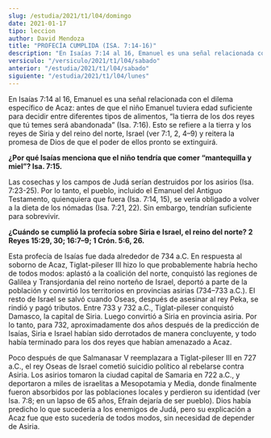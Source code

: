 ```yaml
---
slug: /estudia/2021/t1/l04/domingo
date: 2021-01-17
tipo: leccion
author: David Mendoza
title: "PROFECÍA CUMPLIDA (ISA. 7:14-16)"
description: "En Isaías 7:14 al 16, Emanuel es una señal relacionada con el dilema específico de Acaz: antes de que el niño Emanuel tuviera edad suficiente para decidir entre diferentes tipos de alimentos"
versiculo: "/versiculo/2021/t1/l04/sabado"
anterior: "/estudia/2021/t1/l04/sabado"
siguiente: "/estudia/2021/t1/l04/lunes"
---
```


En Isaías 7:14 al 16, Emanuel es una señal relacionada con
el dilema específico de Acaz: antes de que el niño Emanuel
tuviera edad suficiente para decidir entre diferentes tipos de
alimentos, “la tierra de los dos reyes que tú temes
será abandonada” (Isa. 7:16). Esto se refiere a la tierra y
los reyes de Siria y del reino del norte, Israel (ver 7:1, 2,
4–9) y reitera la promesa de Dios de que el poder de ellos
pronto se extinguirá.


**¿Por qué Isaías menciona que el niño
tendría que comer “mantequilla y miel”? Isa. 7:15.**

Las cosechas y los campos de Judá serían destruidos por los
asirios (Isa. 7:23-25). Por lo tanto, el pueblo, incluido el Emanuel
del Antiguo Testamento, quienquiera que fuera (Isa. 7:14, 15), se
vería obligado a volver a la dieta de los nómadas (Isa.
7:21, 22). Sin embargo, tendrían suficiente para sobrevivir.


**¿Cuándo se cumplió la profecía sobre Siria e
Israel, el reino del norte? 2 Reyes 15:29, 30; 16:7–9; 1
Crón. 5:6, 26.**

Esta profecía de Isaías fue dada alrededor de 734 a.C. En
respuesta al soborno de Acaz, Tiglat-pileser III hizo lo que
probablemente habría hecho de todos modos: aplastó a la
coalición del norte, conquistó las regiones de Galilea y
Transjordania del reino norteño de Israel, deportó a parte
de la población y convirtió los territorios en provincias
asirias (734–733 a.C.). El resto de Israel se salvó cuando
Oseas, después de asesinar al rey Peka, se rindió y
pagó tributos. Entre 733 y 732 a.C., Tiglat-pileser
conquistó Damasco, la capital de Siria. Luego convirtió a
Siria en provincia asiria. Por lo tanto, para 732, aproximadamente dos
años después de la predicción de Isaías, Siria e
Israel habían sido derrotados de manera concluyente, y todo
había terminado para los dos reyes que habían amenazado a
Acaz.


Poco después de que Salmanasar V reemplazara a Tiglat-pileser III
en 727 a.C., el rey Oseas de Israel cometió suicidio
político al rebelarse contra Asiria. Los asirios tomaron la
ciudad capital de Samaria en 722 a.C., y deportaron a miles de
israelitas a Mesopotamia y Media, donde finalmente fueron absorbidos
por las poblaciones locales y perdieron su identidad (ver Isa. 7:8; en
un lapso de 65 años, Efraín dejaría de ser pueblo).
Dios había predicho lo que sucedería a los enemigos de
Judá, pero su explicación a Acaz fue que esto sucedería
de todos modos, sin necesidad de depender de Asiria.
